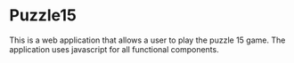 # Puzzle15
This is a web application that allows a user to play the puzzle 15 game.  The application uses javascript for all functional components.
